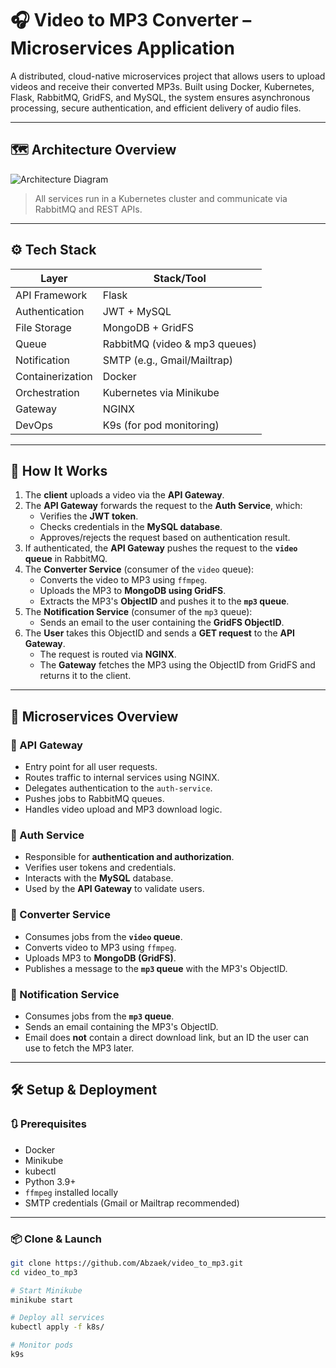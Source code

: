 # 🎧 Video to MP3 Converter – Microservices Application

A distributed, cloud-native microservices project that allows users to upload videos and receive their converted MP3s. Built using Docker, Kubernetes, Flask, RabbitMQ, GridFS, and MySQL, the system ensures asynchronous processing, secure authentication, and efficient delivery of audio files.

---

## 🗺️ Architecture Overview

![Architecture Diagram](<img width="1703" height="849" alt="Screenshot 2025-07-28 at 4 36 49 pm" src="https://github.com/user-attachments/assets/00b509d0-7ba5-434e-ae1d-bb17f99b1af0" />
)

> All services run in a Kubernetes cluster and communicate via RabbitMQ and REST APIs.

---

## ⚙️ Tech Stack

| Layer           | Stack/Tool                         |
|----------------|-------------------------------------|
| API Framework   | Flask                               |
| Authentication  | JWT + MySQL                         |
| File Storage    | MongoDB + GridFS                    |
| Queue           | RabbitMQ (video & mp3 queues)       |
| Notification    | SMTP (e.g., Gmail/Mailtrap)         |
| Containerization| Docker                              |
| Orchestration   | Kubernetes via Minikube             |
| Gateway         | NGINX                               |
| DevOps          | K9s (for pod monitoring)            |

---

## 🚀 How It Works

1. The **client** uploads a video via the **API Gateway**.
2. The **API Gateway** forwards the request to the **Auth Service**, which:
   - Verifies the **JWT token**.
   - Checks credentials in the **MySQL database**.
   - Approves/rejects the request based on authentication result.
3. If authenticated, the **API Gateway** pushes the request to the **`video` queue** in RabbitMQ.
4. The **Converter Service** (consumer of the `video` queue):
   - Converts the video to MP3 using `ffmpeg`.
   - Uploads the MP3 to **MongoDB using GridFS**.
   - Extracts the MP3's **ObjectID** and pushes it to the **`mp3` queue**.
5. The **Notification Service** (consumer of the `mp3` queue):
   - Sends an email to the user containing the **GridFS ObjectID**.
6. The **User** takes this ObjectID and sends a **GET request** to the **API Gateway**.
   - The request is routed via **NGINX**.
   - The **Gateway** fetches the MP3 using the ObjectID from GridFS and returns it to the client.

---

## 🧱 Microservices Overview

### 📌 API Gateway
- Entry point for all user requests.
- Routes traffic to internal services using NGINX.
- Delegates authentication to the `auth-service`.
- Pushes jobs to RabbitMQ queues.
- Handles video upload and MP3 download logic.

### 🔐 Auth Service
- Responsible for **authentication and authorization**.
- Verifies user tokens and credentials.
- Interacts with the **MySQL** database.
- Used by the **API Gateway** to validate users.

### 🎥 Converter Service
- Consumes jobs from the **`video` queue**.
- Converts video to MP3 using `ffmpeg`.
- Uploads MP3 to **MongoDB (GridFS)**.
- Publishes a message to the **`mp3` queue** with the MP3's ObjectID.

### 📧 Notification Service
- Consumes jobs from the **`mp3` queue**.
- Sends an email containing the MP3's ObjectID.
- Email does **not** contain a direct download link, but an ID the user can use to fetch the MP3 later.

---

## 🛠️ Setup & Deployment

### 🔃 Prerequisites

- Docker
- Minikube
- kubectl
- Python 3.9+
- `ffmpeg` installed locally
- SMTP credentials (Gmail or Mailtrap recommended)

---

### 📦 Clone & Launch

```bash
git clone https://github.com/Abzaek/video_to_mp3.git
cd video_to_mp3

# Start Minikube
minikube start

# Deploy all services
kubectl apply -f k8s/

# Monitor pods
k9s
